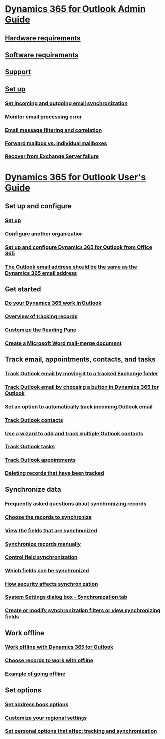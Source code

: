 # [Dynamics 365 for Outlook Admin Guide](dynamics-365-outlook-user-s-guide.md)
## [Hardware requirements](dynamics-365-outlook-user-s-guide.md)
## [Software requirements](dynamics-365-outlook-user-s-guide.md)
## [Support](dynamics-365-outlook-user-s-guide.md)
## [Set up](dynamics-365-outlook-user-s-guide.md)
### [Set incoming and outgoing email synchronization](dynamics-365-outlook-user-s-guide.md)
### [Monitor email processing error](dynamics-365-outlook-user-s-guide.md)
### [Email message filtering and correlation](dynamics-365-outlook-user-s-guide.md)
### [Forward mailbox vs. individual mailboxes](dynamics-365-outlook-user-s-guide.md)
### [Recover from Exchange Server failure](dynamics-365-outlook-user-s-guide.md)

# [Dynamics 365 for Outlook User's Guide](dynamics-365-outlook-user-s-guide.md)

## Set up and configure
### [Set up](user-guide/set-up.md)
### [Configure another organization](user-guide/configure-another-organization.md)
### [Set up and configure Dynamics 365 for Outlook from Office 365](user-guide/set-up-configure-dynamics-365-outlook-office-365.md)
### [The Outlook email address should be the same as the Dynamics 365 email address](user-guide/outlook-email-address-should-same.md)

## Get started
### [Do your Dynamics 365 work in Outlook](user-guide/dynamics-365-work-outlook.md)
### [Overview of tracking records](user-guide/overview-tracking-records.md)
### [Customize the Reading Pane](user-guide/customize-reading-pane.md)
### [Create a Microsoft Word mail-merge document](user-guide/create-word-mail-merge-document.md)

## Track email, appointments, contacts, and tasks
### [Track Outlook email by moving it to a tracked Exchange folder](user-guide/track-outlook-email-by-moving-it-tracked-exchange-folder.md)
### [Track Outlook email by choosing a button in Dynamics 365 for Outlook](user-guide/track-outlook-email-by-choosing-button.md)
### [Set an option to automatically track incoming Outlook email](user-guide/set-option-automatically-track-incoming-outlook-email.md)
### [Track Outlook contacts](user-guide/track-outlook-contacts.md)
### [Use a wizard to add and track multiple Outlook contacts](user-guide/use-wizard-add-track-multiple-outlook-contacts.md)
### [Track Outlook tasks](user-guide/track-outlook-tasks.md)
### [Track Outlook appointments](user-guide/track-outlook-appointments.md)
### [Deleting records that have been tracked](user-guide/delete-records-that-have-been-tracked.md)

## Synchronize data
### [Frequently asked questions about synchronizing records](user-guide/frequently-asked-questions-synchronizing-records.md)
### [Choose the records to synchronize](user-guide/choose-records-synchronize-exchange.md)
### [View the fields that are synchronized](user-guide/view-fields-synchronized.md)
### [Synchronize records manually](user-guide/synchronize-records-manually.md)
### [Control field synchronization](user-guide/control-field-synchronization-exchange.md)
### [Which fields can be synchronized](user-guide/which-fields-synchronized.md)
### [How security affects synchronization](user-guide/how-security-affects-synchronization-exchange.md)
### [System Settings dialog box - Synchronization tab](user-guide/system-settings-dialog-box-synchronization-tab.md)
### [Create or modify synchronization filters or view synchronizing fields](user-guide/create-modify-synchronization-filters-view-synchronizing-fields.md)

## Work offline
### [Work offline with Dynamics 365 for Outlook](user-guide/work-offline-dynamics-365-outlook.md)
### [Choose records to work with offline](user-guide/choose-records-work-offline.md)
### [Example of going offline](user-guide/example-going-offline.md)

## Set options
### [Set address book options](user-guide/set-address-book-options.md)
### [Customize your regional settings](user-guide/customize-regional-settings.md)
### [Set personal options that affect tracking and synchronization](user-guide/set-personal-options-affect-tracking-synchronization-exchange.md)
